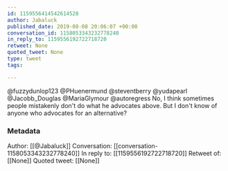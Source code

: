 ```yaml
---
id: 1159556414542614528
author: Jabaluck
published_date: 2019-08-08 20:06:07 +00:00
conversation_id: 1158053343232778240
in_reply_to: 1159556192722718720
retweet: None
quoted_tweet: None
type: tweet
tags:

---
```


@fuzzydunlop123 @PHuenermund @steventberry @yudapearl @Jacobb_Douglas @MariaGlymour @autoregress No, I think sometimes people mistakenly don't do what he advocates above. But I don't know of anyone who advocates for an alternative?

### Metadata

Author: [[@Jabaluck]]
Conversation: [[conversation-1158053343232778240]]
In reply to: [[1159556192722718720]]
Retweet of: [[None]]
Quoted tweet: [[None]]
